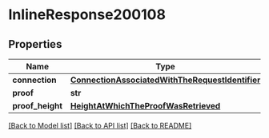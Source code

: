 # InlineResponse200108

## Properties
Name | Type | Description | Notes
------------ | ------------- | ------------- | -------------
**connection** | [**ConnectionAssociatedWithTheRequestIdentifier**](ConnectionAssociatedWithTheRequestIdentifier.md) |  | [optional] 
**proof** | **str** |  | [optional] 
**proof_height** | [**HeightAtWhichTheProofWasRetrieved**](HeightAtWhichTheProofWasRetrieved.md) |  | [optional] 

[[Back to Model list]](../README.md#documentation-for-models) [[Back to API list]](../README.md#documentation-for-api-endpoints) [[Back to README]](../README.md)

